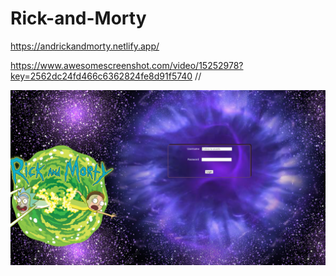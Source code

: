# Rick-and-Morty

https://andrickandmorty.netlify.app/

https://www.awesomescreenshot.com/video/15252978?key=2562dc24fd466c6362824fe8d91f5740
//

![Image text](./rick_and_morty/fotoproyectorickandmorty.png)




